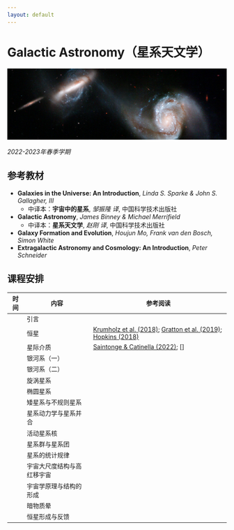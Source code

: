 ```yaml
---
layout: default
---
```


# Galactic Astronomy（星系天文学）

![](../image/interacting_galaxy.jpg)

*2022-2023年春季学期*

## 参考教材

* **Galaxies in the Universe: An Introduction**, *Linda S. Sparke & John S. Gallagher, III*
    * 中译本：**宇宙中的星系**, *邹振隆 译*, 中国科学技术出版社
* **Galactic Astronomy**, *James Binney & Michael Merrifield*
    * 中译本：**星系天文学**, *赵刚 译*, 中国科学技术出版社
* **Galaxy Formation and Evolution**, *Houjun Mo, Frank van den Bosch, Simon White*
* **Extragalactic Astronomy and Cosmology: An Introduction**, *Peter Schneider*

## 课程安排

时间 | 内容 | 参考阅读
----|----|----
     | 引言 | 
     | 恒星 | [Krumholz et al. (2018)](https://arxiv.org/abs/1812.01615); [Gratton et al. (2019)](https://arxiv.org/abs/1911.02835); [Hopkins (2018)](https://arxiv.org/abs/1807.09949)
     | 星际介质 | [Saintonge & Catinella (2022)](https://arxiv.org/abs/2202.00690); []
     | 银河系（一）|
     | 银河系（二）|
     | 旋涡星系 |
     | 椭圆星系 |
     | 矮星系与不规则星系 |
     | 星系动力学与星系并合 | 
     | 活动星系核 |
     | 星系群与星系团 |
     | 星系的统计规律 |
     | 宇宙大尺度结构与高红移宇宙 |
     | 宇宙学原理与结构的形成 |
     | 暗物质晕 |
     | 恒星形成与反馈 |